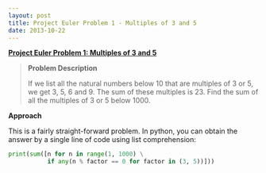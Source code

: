 ```yaml
---
layout: post
title: Project Euler Problem 1 - Multiples of 3 and 5
date: 2013-10-22
---
```


**[Project Euler Problem 1: Multiples of 3 and 5](https://projecteuler.net/problem=1)**
> **Problem Description**
> 
> If we list all the natural numbers below 10 that are multiples of 3 or 5, we get 3, 5, 6 and 9. The sum of these multiples is 23.
> Find the sum of all the multiples of 3 or 5 below 1000.

**Approach**

This is a fairly straight-forward problem. In python, you can obtain the answer by a single line of code using list comprehension:

```python
print(sum([n for n in range(1, 1000) \
           if any(n % factor == 0 for factor in (3, 5))]))
```
